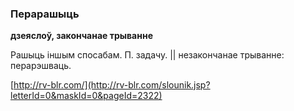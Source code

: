 ### Перарашыць
**дзеяслоў, закончанае трыванне**

Рашыць іншым спосабам. П. задачу. || незакончанае трыванне: перарэшваць.

<a rel="author">[http://rv-blr.com/](http://rv-blr.com/slounik.jsp?letterId=0&maskId=0&pageId=2322)</a>
